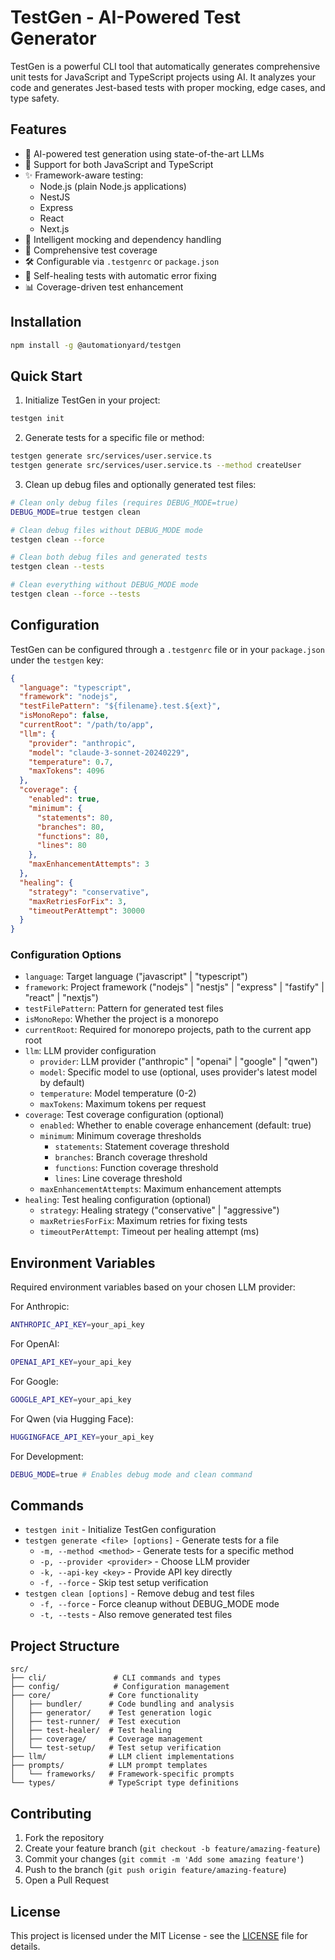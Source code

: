 # TestGen - AI-Powered Test Generator

TestGen is a powerful CLI tool that automatically generates comprehensive unit tests for JavaScript and TypeScript projects using AI. It analyzes your code and generates Jest-based tests with proper mocking, edge cases, and type safety.

## Features

- 🤖 AI-powered test generation using state-of-the-art LLMs
- 🎯 Support for both JavaScript and TypeScript
- ✨ Framework-aware testing:
  - Node.js (plain Node.js applications)
  - NestJS
  - Express
  - React
  - Next.js
- 🔄 Intelligent mocking and dependency handling
- 📝 Comprehensive test coverage
- 🛠️ Configurable via `.testgenrc` or `package.json`
- 🔁 Self-healing tests with automatic error fixing
- 📊 Coverage-driven test enhancement

## Installation

```bash
npm install -g @automationyard/testgen
```

## Quick Start

1. Initialize TestGen in your project:

```bash
testgen init
```

2. Generate tests for a specific file or method:

```bash
testgen generate src/services/user.service.ts
testgen generate src/services/user.service.ts --method createUser
```

3. Clean up debug files and optionally generated test files:

```bash
# Clean only debug files (requires DEBUG_MODE=true)
DEBUG_MODE=true testgen clean

# Clean debug files without DEBUG_MODE mode
testgen clean --force

# Clean both debug files and generated tests
testgen clean --tests

# Clean everything without DEBUG_MODE mode
testgen clean --force --tests
```

## Configuration

TestGen can be configured through a `.testgenrc` file or in your `package.json` under the `testgen` key:

```json
{
  "language": "typescript",
  "framework": "nodejs",
  "testFilePattern": "${filename}.test.${ext}",
  "isMonoRepo": false,
  "currentRoot": "/path/to/app",
  "llm": {
    "provider": "anthropic",
    "model": "claude-3-sonnet-20240229",
    "temperature": 0.7,
    "maxTokens": 4096
  },
  "coverage": {
    "enabled": true,
    "minimum": {
      "statements": 80,
      "branches": 80,
      "functions": 80,
      "lines": 80
    },
    "maxEnhancementAttempts": 3
  },
  "healing": {
    "strategy": "conservative",
    "maxRetriesForFix": 3,
    "timeoutPerAttempt": 30000
  }
}
```

### Configuration Options

- `language`: Target language ("javascript" | "typescript")
- `framework`: Project framework ("nodejs" | "nestjs" | "express" | "fastify" | "react" | "nextjs")
- `testFilePattern`: Pattern for generated test files
- `isMonoRepo`: Whether the project is a monorepo
- `currentRoot`: Required for monorepo projects, path to the current app root
- `llm`: LLM provider configuration
  - `provider`: LLM provider ("anthropic" | "openai" | "google" | "qwen")
  - `model`: Specific model to use (optional, uses provider's latest model by default)
  - `temperature`: Model temperature (0-2)
  - `maxTokens`: Maximum tokens per request
- `coverage`: Test coverage configuration (optional)
  - `enabled`: Whether to enable coverage enhancement (default: true)
  - `minimum`: Minimum coverage thresholds
    - `statements`: Statement coverage threshold
    - `branches`: Branch coverage threshold
    - `functions`: Function coverage threshold
    - `lines`: Line coverage threshold
  - `maxEnhancementAttempts`: Maximum enhancement attempts
- `healing`: Test healing configuration (optional)
  - `strategy`: Healing strategy ("conservative" | "aggressive")
  - `maxRetriesForFix`: Maximum retries for fixing tests
  - `timeoutPerAttempt`: Timeout per healing attempt (ms)

## Environment Variables

Required environment variables based on your chosen LLM provider:

For Anthropic:

```bash
ANTHROPIC_API_KEY=your_api_key
```

For OpenAI:

```bash
OPENAI_API_KEY=your_api_key
```

For Google:

```bash
GOOGLE_API_KEY=your_api_key
```

For Qwen (via Hugging Face):

```bash
HUGGINGFACE_API_KEY=your_api_key
```

For Development:

```bash
DEBUG_MODE=true # Enables debug mode and clean command
```

## Commands

- `testgen init` - Initialize TestGen configuration
- `testgen generate <file> [options]` - Generate tests for a file
  - `-m, --method <method>` - Generate tests for a specific method
  - `-p, --provider <provider>` - Choose LLM provider
  - `-k, --api-key <key>` - Provide API key directly
  - `-f, --force` - Skip test setup verification
- `testgen clean [options]` - Remove debug and test files
  - `-f, --force` - Force cleanup without DEBUG_MODE mode
  - `-t, --tests` - Also remove generated test files

## Project Structure

```
src/
├── cli/               # CLI commands and types
├── config/            # Configuration management
├── core/             # Core functionality
│   ├── bundler/      # Code bundling and analysis
│   ├── generator/    # Test generation logic
│   ├── test-runner/  # Test execution
│   ├── test-healer/  # Test healing
│   ├── coverage/     # Coverage management
│   └── test-setup/   # Test setup verification
├── llm/              # LLM client implementations
├── prompts/          # LLM prompt templates
│   └── frameworks/   # Framework-specific prompts
└── types/            # TypeScript type definitions
```

## Contributing

1. Fork the repository
2. Create your feature branch (`git checkout -b feature/amazing-feature`)
3. Commit your changes (`git commit -m 'Add some amazing feature'`)
4. Push to the branch (`git push origin feature/amazing-feature`)
5. Open a Pull Request

## License

This project is licensed under the MIT License - see the [LICENSE](LICENSE) file for details.
